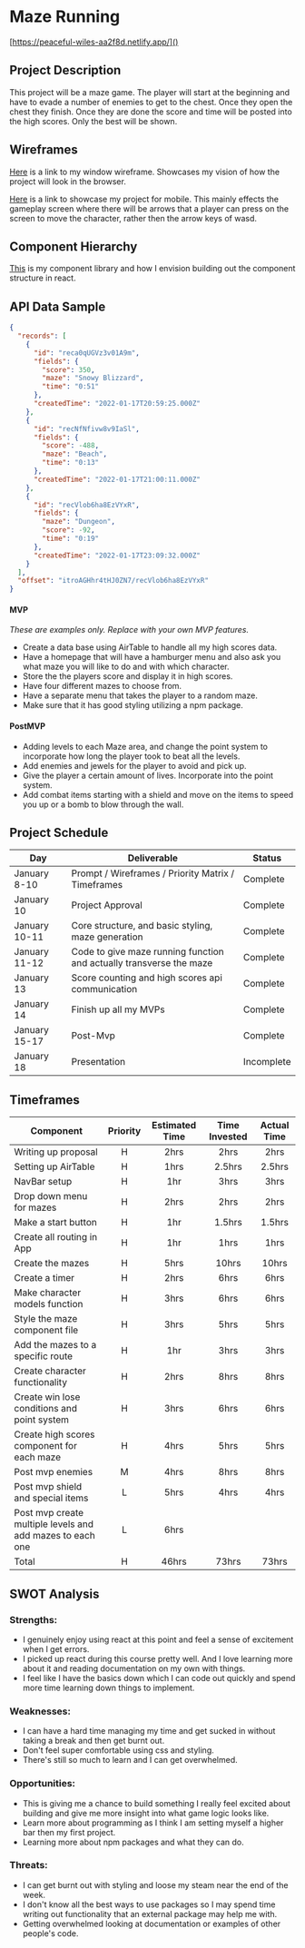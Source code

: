 # Maze Running

[https://peaceful-wiles-aa2f8d.netlify.app/]()

## Project Description

This project will be a maze game. The player will start at the beginning and have to evade a number of enemies to get to the chest. Once they open the chest they finish. Once they are done the score and time will be posted into the high scores. Only the best will be shown.

## Wireframes

[Here](https://whimsical.com/maze-running-desktop-dw7sXfW8EEE81JsP8Ry1F) is a link to my window wireframe. Showcases my vision of how the project will look in the browser.

[Here](https://whimsical.com/maze-running-mobile-6vDVnWRosksoYMPR7WWaWr) is a link to showcase my project for mobile. This mainly effects the gameplay screen where there will be arrows that a player can press on the screen to move the character, rather then the arrow keys of wasd.

## Component Hierarchy

[This](https://whimsical.com/app-components-hierarchy-B1QLBwQa5x8wacXGaVQPfM) is my component library and how I envision building out the component structure in react.

## API Data Sample

```json
{
  "records": [
    {
      "id": "reca0qUGVz3v01A9m",
      "fields": {
        "score": 350,
        "maze": "Snowy Blizzard",
        "time": "0:51"
      },
      "createdTime": "2022-01-17T20:59:25.000Z"
    },
    {
      "id": "recNfNfivw8v9IaSl",
      "fields": {
        "score": -488,
        "maze": "Beach",
        "time": "0:13"
      },
      "createdTime": "2022-01-17T21:00:11.000Z"
    },
    {
      "id": "recVlob6ha8EzVYxR",
      "fields": {
        "maze": "Dungeon",
        "score": -92,
        "time": "0:19"
      },
      "createdTime": "2022-01-17T23:09:32.000Z"
    }
  ],
  "offset": "itroAGHhr4tHJ0ZN7/recVlob6ha8EzVYxR"
}
```

#### MVP

_These are examples only. Replace with your own MVP features._

- Create a data base using AirTable to handle all my high scores data.
- Have a homepage that will have a hamburger menu and also ask you what maze you will like to do and with which character.
- Store the the players score and display it in high scores.
- Have four different mazes to choose from.
- Have a separate menu that takes the player to a random maze.
- Make sure that it has good styling utilizing a npm package.

#### PostMVP

- Adding levels to each Maze area, and change the point system to incorporate how long the player took to beat all the levels.
- Add enemies and jewels for the player to avoid and pick up.
- Give the player a certain amount of lives. Incorporate into the point system.
- Add combat items starting with a shield and move on the items to speed you up or a bomb to blow through the wall.

## Project Schedule

| Day           | Deliverable                                                         | Status     |
| ------------- | ------------------------------------------------------------------- | ---------- |
| January 8-10  | Prompt / Wireframes / Priority Matrix / Timeframes                  | Complete   |
| January 10    | Project Approval                                                    | Complete   |
| January 10-11 | Core structure, and basic styling, maze generation                  | Complete   |
| January 11-12 | Code to give maze running function and actually transverse the maze | Complete   |
| January 13    | Score counting and high scores api communication                    | Complete   |
| January 14    | Finish up all my MVPs                                               | Complete   |
| January 15-17 | Post-Mvp                                                            | Complete   |
| January 18    | Presentation                                                        | Incomplete |

## Timeframes

| Component                                                 | Priority | Estimated Time | Time Invested | Actual Time |
| --------------------------------------------------------- | :------: | :------------: | :-----------: | :---------: |
| Writing up proposal                                       |    H     |      2hrs      |     2hrs      |    2hrs     |
| Setting up AirTable                                       |    H     |      1hrs      |    2.5hrs     |   2.5hrs    |
| NavBar setup                                              |    H     |      1hr       |     3hrs      |    3hrs     |
| Drop down menu for mazes                                  |    H     |      2hrs      |     2hrs      |    2hrs     |
| Make a start button                                       |    H     |      1hr       |    1.5hrs     |   1.5hrs    |
| Create all routing in App                                 |    H     |      1hr       |     1hrs      |    1hrs     |
| Create the mazes                                          |    H     |      5hrs      |     10hrs     |    10hrs    |
| Create a timer                                            |    H     |      2hrs      |     6hrs      |    6hrs     |
| Make character models function                            |    H     |      3hrs      |     6hrs      |    6hrs     |
| Style the maze component file                             |    H     |      3hrs      |     5hrs      |    5hrs     |
| Add the mazes to a specific route                         |    H     |      1hr       |     3hrs      |    3hrs     |
| Create character functionality                            |    H     |      2hrs      |     8hrs      |    8hrs     |
| Create win lose conditions and point system               |    H     |      3hrs      |     6hrs      |    6hrs     |
| Create high scores component for each maze                |    H     |      4hrs      |     5hrs      |    5hrs     |
| Post mvp enemies                                          |    M     |      4hrs      |     8hrs      |    8hrs     |
| Post mvp shield and special items                         |    L     |      5hrs      |     4hrs      |    4hrs     |
| Post mvp create multiple levels and add mazes to each one |    L     |      6hrs      |               |             |
| Total                                                     |    H     |     46hrs      |     73hrs     |    73hrs    |

## SWOT Analysis

### Strengths:

- I genuinely enjoy using react at this point and feel a sense of excitement when I get errors.
- I picked up react during this course pretty well. And I love learning more about it and reading documentation on my own with things.
- I feel like I have the basics down which I can code out quickly and spend more time learning down things to implement.

### Weaknesses:

- I can have a hard time managing my time and get sucked in without taking a break and then get burnt out.
- Don't feel super comfortable using css and styling.
- There's still so much to learn and I can get overwhelmed.

### Opportunities:

- This is giving me a chance to build something I really feel excited about building and give me more insight into what game logic looks like.
- Learn more about programming as I think I am setting myself a higher bar then my first project.
- Learning more about npm packages and what they can do.

### Threats:

- I can get burnt out with styling and loose my steam near the end of the week.
- I don't know all the best ways to use packages so I may spend time writing out functionality that an external package may help me with.
- Getting overwhelmed looking at documentation or examples of other people's code.
